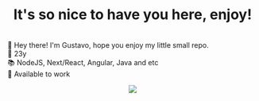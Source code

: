 <body>
<h1 align="center"> It's so nice to have you here, enjoy!
  </h1>

<div>
  <p>
  
 <br>
🚀 Hey there! I'm Gustavo, hope you enjoy my little small repo. 
<br>
🎂 23y
<br>
📚 NodeJS, Next/React, Angular, Java and etc
<br> 
 🎉 Available to work
 </p>
</div>
  
  
<div align="center">
<a href="https://www.linkedin.com/in/gustavo-diogo-silva-9325471a8/" target="_blank"><img src="https://img.shields.io/badge/-LinkedIn-%230077B5?style=for-the-badge&logo=linkedin&logoColor=white" target="_blank"></a>   
</div>
<body/>
